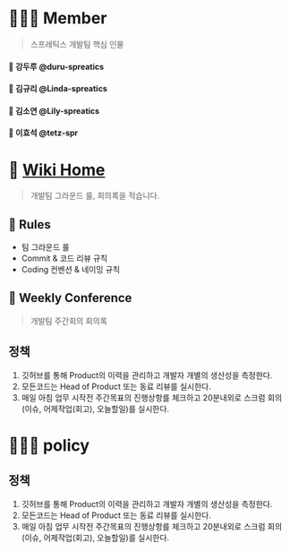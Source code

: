 # 🧑‍🤝‍🧑 Member
> 스프레틱스 개발팀 핵심 인물
#### 🥇 강두루 @duru-spreatics
#### 🐇 김규리 @Linda-spreatics
#### 🐑 김소연 @Lily-spreatics
#### 🦥 이효석 @tetz-spr

# 📖 [Wiki Home](https://github.com/spr-engineering/policy/wiki)
> 개발팀 그라운드 룰, 회의록을 적습니다.

## 🤝 Rules
- 팀 그라운드 룰
- Commit & 코드 리뷰 규칙
- Coding 컨벤션 & 네이밍 규칙

## 🏢 Weekly Conference
> 개발팀 주간회의 회의록


## 정책

1. 깃허브를 통해 Product의 이력을 관리하고 개발자 개별의 생산성을 측정한다.
2. 모든코드는 Head of Product 또는 동료 리뷰를 실시한다.
3. 매일 아침 업무 시작전 주간목표의 진행상항를 체크하고 20분내외로 스크럼 회의(이슈, 어제작업(회고), 오늘할일)를 실시한다.

# 🧑‍🤝‍🧑 policy

## 정책

1. 깃허브를 통해 Product의 이력을 관리하고 개발자 개별의 생산성을 측정한다.
2. 모든코드는 Head of Product 또는 동료 리뷰를 실시한다.
3. 매일 아침 업무 시작전 주간목표의 진행상항를 체크하고 20분내외로 스크럼 회의(이슈, 어제작업(회고), 오늘할일)를 실시한다.

